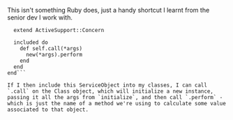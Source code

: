 This isn't something Ruby does, just a handy shortcut I learnt from the senior dev I work with.

```module ServiceObject
  extend ActiveSupport::Concern

  included do
    def self.call(*args)
      new(*args).perform
    end
  end
end```

If I then include this ServiceObject into my classes, I can call `.call` on the Class object, which will initialize a new instance, passing it all the args from `initialize`, and then call `.perform` - which is just the name of a method we're using to calculate some value associated to that object.
